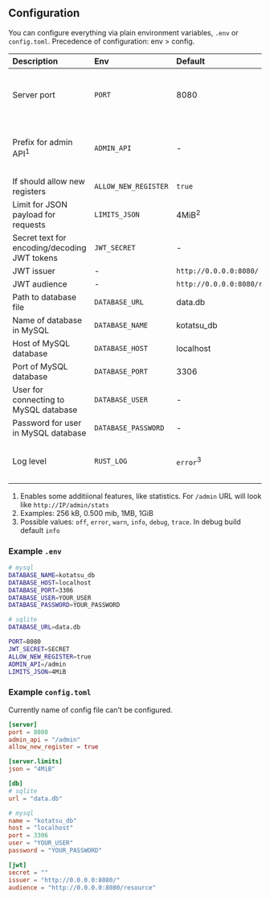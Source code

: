 ## Configuration

You can configure everything via plain environment variables, `.env` or `config.toml`. Precedence of configuration: env > config.

| Description                                  | Env                  | Default                        | Note                                        |
|:---------------------------------------------|:---------------------|:-------------------------------|:--------------------------------------------|
| Server port                                  | `PORT`               | 8080                           | Do not change when using docker compose     |
| Prefix for admin API<sup>1</sup>             | `ADMIN_API`          | -                              | Optional. If not provided, API is disabled  |
| If should allow new registers                | `ALLOW_NEW_REGISTER` | `true`                         |                                             |
| Limit for JSON payload for requests          | `LIMITS_JSON`        | 4MiB<sup>2</sup>               | Original server has no limit                |
| Secret text for encoding/decoding JWT tokens | `JWT_SECRET`         | -                              | Required                                    |
| JWT issuer                                   | -                    | `http://0.0.0.0:8080/`         |                                             |
| JWT audience                                 | -                    | `http://0.0.0.0:8080/resource` |                                             |
| Path to database file                        | `DATABASE_URL`       | data.db                        | For SQLite                                  |
| Name of database in MySQL                    | `DATABASE_NAME`      | kotatsu_db                     | For MySQL                                   |
| Host of MySQL database                       | `DATABASE_HOST`      | localhost                      | For MySQL                                   |
| Port of MySQL database                       | `DATABASE_PORT`      | 3306                           | For MySQL                                   |
| User for connecting to MySQL database        | `DATABASE_USER`      | -                              | For MySQL. Required                         |
| Password for user in MySQL database          | `DATABASE_PASSWORD`  | -                              | For MySQL. Required                         |
| Log level                                    | `RUST_LOG`           | `error`<sup>3</sup>            | Only plain environment variable (no `.env`) |

1. Enables some additiional features, like statistics. For `/admin` URL will look like `http://IP/admin/stats`
1. Examples: 256 kB, 0.500 mib, 1MB, 1GiB
1. Possible values: `off`, `error`, `warn`, `info`, `debug`, `trace`. In debug build default `info`

### Example `.env`

```bash
# mysql
DATABASE_NAME=kotatsu_db
DATABASE_HOST=localhost
DATABASE_PORT=3306
DATABASE_USER=YOUR_USER
DATABASE_PASSWORD=YOUR_PASSWORD

# sqlite
DATABASE_URL=data.db

PORT=8080
JWT_SECRET=SECRET
ALLOW_NEW_REGISTER=true
ADMIN_API=/admin
LIMITS_JSON=4MiB
```

### Example `config.toml`

Currently name of config file can't be configured.

```toml
[server]
port = 8080
admin_api = "/admin"
allow_new_register = true

[server.limits]
json = "4MiB"

[db]
# sqlite
url = "data.db"

# mysql
name = "kotatsu_db"
host = "localhost"
port = 3306
user = "YOUR_USER"
password = "YOUR_PASSWORD"

[jwt]
secret = ""
issuer = "http://0.0.0.0:8080/"
audience = "http://0.0.0.0:8080/resource"
```

